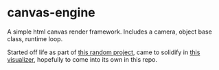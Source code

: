 # canvas-engine
A simple html canvas render framework. Includes a camera, object base class, runtime loop.

Started off life as part of [this random project](https://github.com/sunmockyang/pLink), came to solidify in [this visualizer](https://github.com/sunmockyang/github-visualizer), hopefully to come into its own in this repo.
